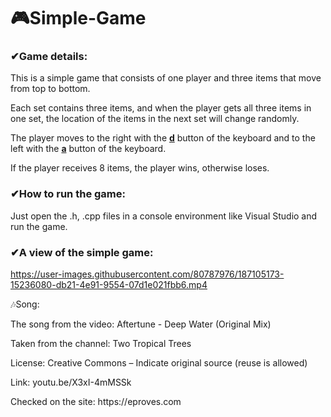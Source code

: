 # 🎮Simple-Game
### ✔Game details:

<p>This is a simple game that consists of one player and three items that move from top to bottom.</p>
<p>Each set contains three items, and when the player gets all three items in one set, the location of the items in the next set will change randomly.</p>
<p>The player moves to the right with the <strong><ins>d</ins></strong> button of the keyboard and to the left with the <strong><ins>a</ins></strong> button of the keyboard.</p>
<p>If the player receives 8 items, the player wins, otherwise loses.</p>

### ✔How to run the game:

<p>Just open the .h, .cpp files in a console environment like Visual Studio and run the game.</p>

### ✔A view of the simple game:

https://user-images.githubusercontent.com/80787976/187105173-15236080-db21-4e91-9554-07d1e021fbb6.mp4

<p>🎶Song:</p>
<p>The song from the video: Aftertune - Deep Water (Original Mix)</p>
<p>Taken from the channel: Two Tropical Trees</p>
<p>License: Creative Commons – Indicate original source (reuse is allowed)</p>
<p>Link: youtu.be/X3xI-4mMSSk</p>
<p>Checked on the site: https://eproves.com</p>
